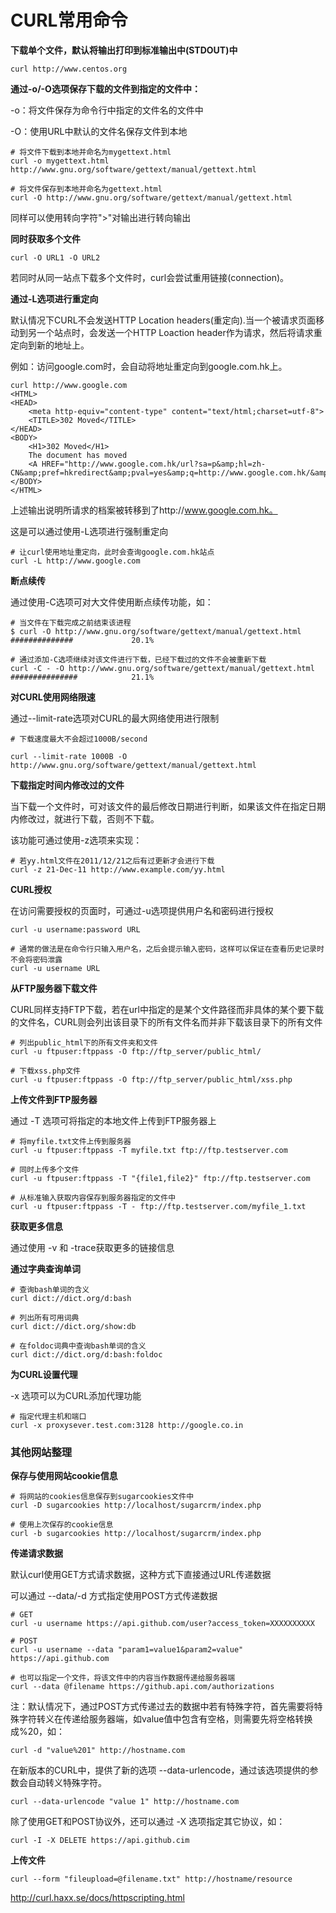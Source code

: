CURL常用命令
===========

**下载单个文件，默认将输出打印到标准输出中(STDOUT)中**

    curl http://www.centos.org

**通过-o/-O选项保存下载的文件到指定的文件中：**

-o：将文件保存为命令行中指定的文件名的文件中

-O：使用URL中默认的文件名保存文件到本地

    # 将文件下载到本地并命名为mygettext.html
    curl -o mygettext.html http://www.gnu.org/software/gettext/manual/gettext.html

    # 将文件保存到本地并命名为gettext.html
    curl -O http://www.gnu.org/software/gettext/manual/gettext.html

同样可以使用转向字符">"对输出进行转向输出

**同时获取多个文件**

    curl -O URL1 -O URL2

若同时从同一站点下载多个文件时，curl会尝试重用链接(connection)。

**通过-L选项进行重定向**

默认情况下CURL不会发送HTTP Location headers(重定向).当一个被请求页面移动到另一个站点时，会发送一个HTTP Loaction header作为请求，然后将请求重定向到新的地址上。

例如：访问google.com时，会自动将地址重定向到google.com.hk上。

    curl http://www.google.com
    <HTML>
    <HEAD>
        <meta http-equiv="content-type" content="text/html;charset=utf-8">
        <TITLE>302 Moved</TITLE>
    </HEAD>
    <BODY>
        <H1>302 Moved</H1>
        The document has moved
        <A HREF="http://www.google.com.hk/url?sa=p&amp;hl=zh-CN&amp;pref=hkredirect&amp;pval=yes&amp;q=http://www.google.com.hk/&amp;ust=1379402837567135amp;usg=AFQjCNF3o7umf3jyJpNDPuF7KTibavE4aA">here</A>.
    </BODY>
    </HTML>

上述输出说明所请求的档案被转移到了http://www.google.com.hk。

这是可以通过使用-L选项进行强制重定向

    # 让curl使用地址重定向，此时会查询google.com.hk站点
    curl -L http://www.google.com

**断点续传**

通过使用-C选项可对大文件使用断点续传功能，如：

    # 当文件在下载完成之前结束该进程
    $ curl -O http://www.gnu.org/software/gettext/manual/gettext.html
    ##############             20.1%

    # 通过添加-C选项继续对该文件进行下载，已经下载过的文件不会被重新下载
    curl -C - -O http://www.gnu.org/software/gettext/manual/gettext.html
    ###############            21.1%

**对CURL使用网络限速**

通过--limit-rate选项对CURL的最大网络使用进行限制

    # 下载速度最大不会超过1000B/second

    curl --limit-rate 1000B -O http://www.gnu.org/software/gettext/manual/gettext.html

**下载指定时间内修改过的文件**

当下载一个文件时，可对该文件的最后修改日期进行判断，如果该文件在指定日期内修改过，就进行下载，否则不下载。

该功能可通过使用-z选项来实现：

    # 若yy.html文件在2011/12/21之后有过更新才会进行下载
    curl -z 21-Dec-11 http://www.example.com/yy.html

**CURL授权**

在访问需要授权的页面时，可通过-u选项提供用户名和密码进行授权

    curl -u username:password URL

    # 通常的做法是在命令行只输入用户名，之后会提示输入密码，这样可以保证在查看历史记录时不会将密码泄露
    curl -u username URL

**从FTP服务器下载文件**

CURL同样支持FTP下载，若在url中指定的是某个文件路径而非具体的某个要下载的文件名，CURL则会列出该目录下的所有文件名而并非下载该目录下的所有文件

    # 列出public_html下的所有文件夹和文件
    curl -u ftpuser:ftppass -O ftp://ftp_server/public_html/

    # 下载xss.php文件
    curl -u ftpuser:ftppass -O ftp://ftp_server/public_html/xss.php

**上传文件到FTP服务器**

通过 -T 选项可将指定的本地文件上传到FTP服务器上

    # 将myfile.txt文件上传到服务器
    curl -u ftpuser:ftppass -T myfile.txt ftp://ftp.testserver.com

    # 同时上传多个文件
    curl -u ftpuser:ftppass -T "{file1,file2}" ftp://ftp.testserver.com

    # 从标准输入获取内容保存到服务器指定的文件中
    curl -u ftpuser:ftppass -T - ftp://ftp.testserver.com/myfile_1.txt

**获取更多信息**

通过使用 -v 和 -trace获取更多的链接信息

**通过字典查询单词**

    # 查询bash单词的含义
    curl dict://dict.org/d:bash

    # 列出所有可用词典
    curl dict://dict.org/show:db

    # 在foldoc词典中查询bash单词的含义
    curl dict://dict.org/d:bash:foldoc

**为CURL设置代理**

-x 选项可以为CURL添加代理功能

    # 指定代理主机和端口
    curl -x proxysever.test.com:3128 http://google.co.in

### 其他网站整理

**保存与使用网站cookie信息**

    # 将网站的cookies信息保存到sugarcookies文件中
    curl -D sugarcookies http://localhost/sugarcrm/index.php

    # 使用上次保存的cookie信息
    curl -b sugarcookies http://localhost/sugarcrm/index.php

**传递请求数据**

默认curl使用GET方式请求数据，这种方式下直接通过URL传递数据

可以通过 --data/-d 方式指定使用POST方式传递数据

    # GET
    curl -u username https://api.github.com/user?access_token=XXXXXXXXXX

    # POST
    curl -u username --data "param1=value1&param2=value" https://api.github.com

    # 也可以指定一个文件，将该文件中的内容当作数据传递给服务器端
    curl --data @filename https://github.api.com/authorizations

注：默认情况下，通过POST方式传递过去的数据中若有特殊字符，首先需要将特殊字符转义在传递给服务器端，如value值中包含有空格，则需要先将空格转换成%20，如：

    curl -d "value%201" http://hostname.com

在新版本的CURL中，提供了新的选项 --data-urlencode，通过该选项提供的参数会自动转义特殊字符。

    curl --data-urlencode "value 1" http://hostname.com

除了使用GET和POST协议外，还可以通过 -X 选项指定其它协议，如：

    curl -I -X DELETE https://api.github.cim

**上传文件**

    curl --form "fileupload=@filename.txt" http://hostname/resource

http://curl.haxx.se/docs/httpscripting.html


